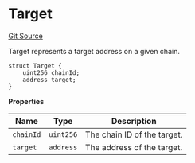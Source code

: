 # Target
[Git Source](https://github.com/titlesnyc/wallflower-contract-v2/blob/3def97b53d8f2e1ca0a59e2027614383ba598af9/src/shared/Common.sol)

Target represents a target address on a given chain.


```solidity
struct Target {
    uint256 chainId;
    address target;
}
```

**Properties**

|Name|Type|Description|
|----|----|-----------|
|`chainId`|`uint256`|The chain ID of the target.|
|`target`|`address`|The address of the target.|

